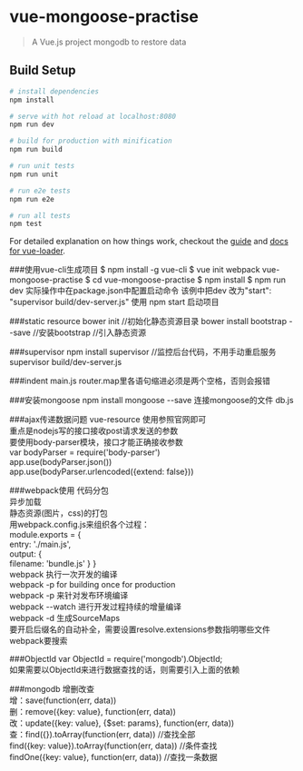 # vue-mongoose-practise

> A Vue.js project
> mongodb to restore data

## Build Setup

``` bash
# install dependencies
npm install

# serve with hot reload at localhost:8080
npm run dev

# build for production with minification
npm run build

# run unit tests
npm run unit

# run e2e tests
npm run e2e

# run all tests
npm test
```

For detailed explanation on how things work, checkout the [guide](http://vuejs-templates.github.io/webpack/) and [docs for vue-loader](http://vuejs.github.io/vue-loader).


###使用vue-cli生成项目
$ npm install -g vue-cli
$ vue init webpack vue-mongoose-practise
$ cd vue-mongoose-practise
$ npm install
$ npm run dev
实际操作中在package.json中配置启动命令
该例中把dev 改为"start": "supervisor build/dev-server.js"
使用 npm start 启动项目

###static resource
bower init //初始化静态资源目录
bower install bootstrap --save //安装bootstrap
//引入静态资源
<link rel="stylesheet" type="text/css" href="/static/bower_components/bootstrap/dist/css/bootstrap.min.css">

###supervisor
npm install supervisor //监控后台代码，不用手动重启服务
supervisor build/dev-server.js

###indent
main.js router.map里各语句缩进必须是两个空格，否则会报错

###安装mongoose
npm install mongoose --save
连接mongoose的文件 db.js

###ajax传递数据问题
vue-resource 使用参照官网即可  
重点是nodejs写的接口接收post请求发送的参数  
要使用body-parser模块，接口才能正确接收参数  
var bodyParser = require('body-parser')  
app.use(bodyParser.json())  
app.use(bodyParser.urlencoded({extend: false}))  

###webpack使用
代码分包  
异步加载  
静态资源(图片，css)的打包  
用webpack.config.js来组织各个过程：  
module.exports = {  
  entry: './main.js',  
  output: {  
    filename: 'bundle.js'
  }
}  
webpack 执行一次开发的编译  
webpack -p for building once for production  
webpack -p 来针对发布环境编译  
webpack --watch 进行开发过程持续的增量编译  
webpack -d 生成SourceMaps  
要开启后缀名的自动补全，需要设置resolve.extensions参数指明哪些文件webpack要搜索  

###ObjectId
var ObjectId = require('mongodb').ObjectId;  
如果需要以ObjectId来进行数据查找的话，则需要引入上面的依赖  

###mongodb 增删改查  
增：save(function(err, data))  
删：remove({key: value}, function(err, data))  
改：update({key: value}, {$set: params}, function(err, data))  
查：find({}).toArray(function(err, data)) //查找全部  
    find({key: value}).toArray(function(err, data)) //条件查找  
    findOne({key: value}, function(err, data)) //查找一条数据